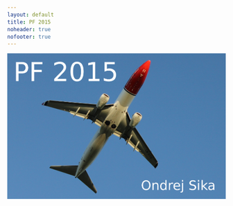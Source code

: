 ```yaml
---
layout: default
title: PF 2015
noheader: true
nofooter: true
---
```


![PF 2015](/static/content/pf2015/pf2015_640.png)

